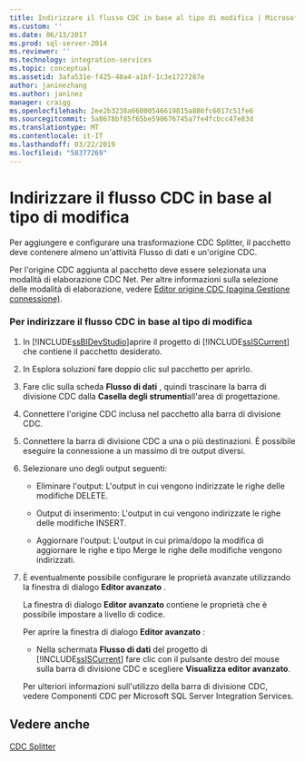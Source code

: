 ```yaml
---
title: Indirizzare il flusso CDC in base al tipo di modifica | Microsoft Docs
ms.custom: ''
ms.date: 06/13/2017
ms.prod: sql-server-2014
ms.reviewer: ''
ms.technology: integration-services
ms.topic: conceptual
ms.assetid: 3afa531e-f425-40a4-a1bf-1c3e1727287e
author: janinezhang
ms.author: janinez
manager: craigg
ms.openlocfilehash: 2ee2b3238a66000546619815a886fc6017c51fe6
ms.sourcegitcommit: 5a8678bf85f65be590676745a7fe4fcbcc47e83d
ms.translationtype: MT
ms.contentlocale: it-IT
ms.lasthandoff: 03/22/2019
ms.locfileid: "58377269"
---
```

# <a name="direct-the-cdc-stream-according-to-the-type-of-change"></a>Indirizzare il flusso CDC in base al tipo di modifica
  Per aggiungere e configurare una trasformazione CDC Splitter, il pacchetto deve contenere almeno un'attività Flusso di dati e un'origine CDC.  
  
 Per l'origine CDC aggiunta al pacchetto deve essere selezionata una modalità di elaborazione CDC Net. Per altre informazioni sulla selezione delle modalità di elaborazione, vedere [Editor origine CDC &#40;pagina Gestione connessione&#41;](../cdc-source-editor-connection-manager-page.md).  
  
### <a name="to-direct-the-cdc-stream-according-to-the-type-of-change"></a>Per indirizzare il flusso CDC in base al tipo di modifica  
  
1.  In [!INCLUDE[ssBIDevStudio](../../includes/ssbidevstudio-md.md)]aprire il progetto di [!INCLUDE[ssISCurrent](../../includes/ssiscurrent-md.md)] che contiene il pacchetto desiderato.  
  
2.  In Esplora soluzioni fare doppio clic sul pacchetto per aprirlo.  
  
3.  Fare clic sulla scheda **Flusso di dati** , quindi trascinare la barra di divisione CDC dalla **Casella degli strumenti**all'area di progettazione.  
  
4.  Connettere l'origine CDC inclusa nel pacchetto alla barra di divisione CDC.  
  
5.  Connettere la barra di divisione CDC a una o più destinazioni. È possibile eseguire la connessione a un massimo di tre output diversi.  
  
6.  Selezionare uno degli output seguenti:  
  
    -   Eliminare l'output: L'output in cui vengono indirizzate le righe delle modifiche DELETE.  
  
    -   Output di inserimento: L'output in cui vengono indirizzate le righe delle modifiche INSERT.  
  
    -   Aggiornare l'output: L'output in cui prima/dopo la modifica di aggiornare le righe e tipo Merge le righe delle modifiche vengono indirizzati.  
  
7.  È eventualmente possibile configurare le proprietà avanzate utilizzando la finestra di dialogo **Editor avanzato** .  
  
     La finestra di dialogo **Editor avanzato** contiene le proprietà che è possibile impostare a livello di codice.  
  
     Per aprire la finestra di dialogo **Editor avanzato** :  
  
    -   Nella schermata **Flusso di dati** del progetto di [!INCLUDE[ssISCurrent](../../includes/ssiscurrent-md.md)] fare clic con il pulsante destro del mouse sulla barra di divisione CDC e scegliere **Visualizza editor avanzato**.  
  
     Per ulteriori informazioni sull'utilizzo della barra di divisione CDC, vedere Componenti CDC per Microsoft SQL Server Integration Services.  
  
## <a name="see-also"></a>Vedere anche  
 [CDC Splitter](cdc-splitter.md)  
  
  
